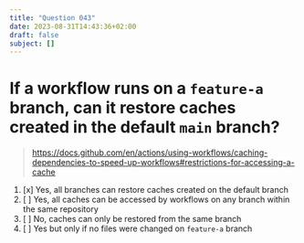```yaml
---
title: "Question 043"
date: 2023-08-31T14:43:36+02:00
draft: false
subject: []
---
```


# If a workflow runs on a `feature-a` branch, can it restore caches created in the default `main` branch?

> https://docs.github.com/en/actions/using-workflows/caching-dependencies-to-speed-up-workflows#restrictions-for-accessing-a-cache
1. [x] Yes, all branches can restore caches created on the default branch
1. [ ] Yes, all caches can be accessed by workflows on any branch within the same repository
1. [ ] No, caches can only be restored from the same branch
1. [ ] Yes but only if no files were changed on `feature-a` branch
